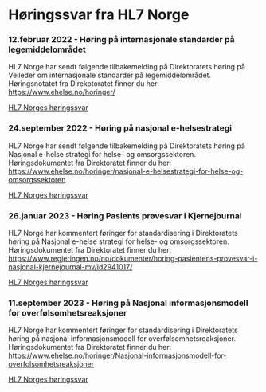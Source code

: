 
# Høringssvar fra HL7 Norge

### 12.februar 2022 - Høring på internasjonale standarder på legemiddelområdet

HL7 Norge har sendt følgende tilbakemelding på Direktoratets høring på Veileder om internasjonale standarder på legemiddelområdet.
Høringsnotatet fra Direkotoratet finner du her: https://www.ehelse.no/horinger/

[HL7 Norges høringssvar](https://github.com/HL7Norway/best-practice/files/8227506/Innspill.veileder.legemidler.-.langversjon.FHIR_1.pdf)

### 24.september 2022 - Høring på nasjonal e-helsestrategi
HL7 Norge har sendt følgende tilbakemelding på Direktoratets høring på Nasjonal e-helse strategi for helse- og omsorgssektoren.
Høringsdokumentet fra Direktoratet finner du her: https://www.ehelse.no/horinger/nasjonal-e-helsestrategi-for-helse-og-omsorgssektoren

[HL7 Norges høringssvar](https://github.com/HL7Norway/best-practice/blob/master/docs/horingsvar/HL7Norge_svar_ehelsestrategi.pdf)

### 26.januar 2023 - Høring Pasients prøvesvar i Kjernejournal

HL7 Norge har kommentert føringer for standardisering i  Direktoratets høring på Nasjonal e-helse strategi for helse- og omsorgssektoren.
Høringsdokumentet fra Direktoratet finner du her: https://www.regjeringen.no/no/dokumenter/horing-pasientens-provesvar-i-nasjonal-kjernejournal-mv/id2941017/

[HL7 Norges høringssvar](https://github.com/HL7Norway/best-practice/blob/master/docs/horingsvar/HL7%20Norge%20h%C3%B8ringssvar%20pr%C3%B8vesvar%20i%20kjernejournal.pdf)

### 11.september 2023 - Høring på Nasjonal informasjonsmodell for overfølsomhetsreaksjoner

HL7 Norge har kommentert føringer for standardisering i  Direktoratets høring på nasjonal informasjonsmodell for overfølsomhetsreaksjoner.
Høringsdokumentet fra Direktoratet finner du her:
https://www.ehelse.no/horinger/Nasjonal-informasjonsmodell-for-overfolsomhetsreaksjoner

[HL7 Norges høringssvar](https://github.com/HL7Norway/best-practice/blob/master/docs/horingsvar/HL7N-overfolsomhetsreaksjoner.pdf)
